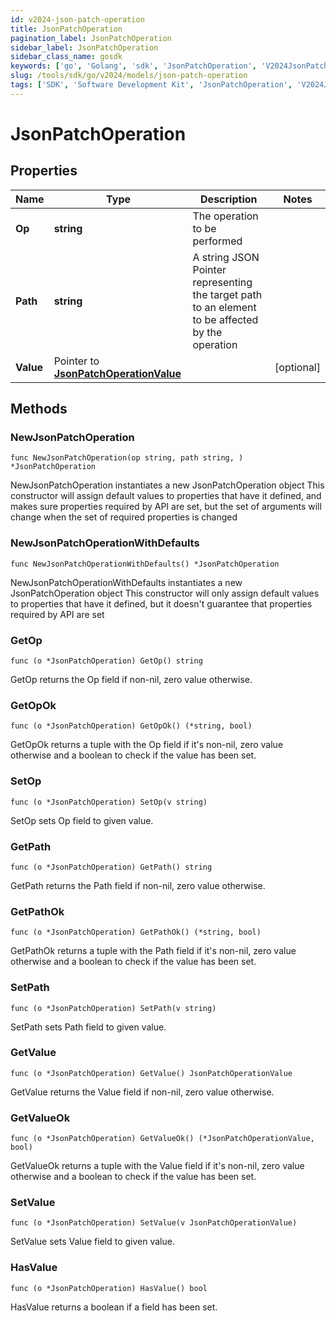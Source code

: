```yaml
---
id: v2024-json-patch-operation
title: JsonPatchOperation
pagination_label: JsonPatchOperation
sidebar_label: JsonPatchOperation
sidebar_class_name: gosdk
keywords: ['go', 'Golang', 'sdk', 'JsonPatchOperation', 'V2024JsonPatchOperation'] 
slug: /tools/sdk/go/v2024/models/json-patch-operation
tags: ['SDK', 'Software Development Kit', 'JsonPatchOperation', 'V2024JsonPatchOperation']
---
```


# JsonPatchOperation

## Properties

Name | Type | Description | Notes
------------ | ------------- | ------------- | -------------
**Op** | **string** | The operation to be performed | 
**Path** | **string** | A string JSON Pointer representing the target path to an element to be affected by the operation | 
**Value** | Pointer to [**JsonPatchOperationValue**](json-patch-operation-value) |  | [optional] 

## Methods

### NewJsonPatchOperation

`func NewJsonPatchOperation(op string, path string, ) *JsonPatchOperation`

NewJsonPatchOperation instantiates a new JsonPatchOperation object
This constructor will assign default values to properties that have it defined,
and makes sure properties required by API are set, but the set of arguments
will change when the set of required properties is changed

### NewJsonPatchOperationWithDefaults

`func NewJsonPatchOperationWithDefaults() *JsonPatchOperation`

NewJsonPatchOperationWithDefaults instantiates a new JsonPatchOperation object
This constructor will only assign default values to properties that have it defined,
but it doesn't guarantee that properties required by API are set

### GetOp

`func (o *JsonPatchOperation) GetOp() string`

GetOp returns the Op field if non-nil, zero value otherwise.

### GetOpOk

`func (o *JsonPatchOperation) GetOpOk() (*string, bool)`

GetOpOk returns a tuple with the Op field if it's non-nil, zero value otherwise
and a boolean to check if the value has been set.

### SetOp

`func (o *JsonPatchOperation) SetOp(v string)`

SetOp sets Op field to given value.


### GetPath

`func (o *JsonPatchOperation) GetPath() string`

GetPath returns the Path field if non-nil, zero value otherwise.

### GetPathOk

`func (o *JsonPatchOperation) GetPathOk() (*string, bool)`

GetPathOk returns a tuple with the Path field if it's non-nil, zero value otherwise
and a boolean to check if the value has been set.

### SetPath

`func (o *JsonPatchOperation) SetPath(v string)`

SetPath sets Path field to given value.


### GetValue

`func (o *JsonPatchOperation) GetValue() JsonPatchOperationValue`

GetValue returns the Value field if non-nil, zero value otherwise.

### GetValueOk

`func (o *JsonPatchOperation) GetValueOk() (*JsonPatchOperationValue, bool)`

GetValueOk returns a tuple with the Value field if it's non-nil, zero value otherwise
and a boolean to check if the value has been set.

### SetValue

`func (o *JsonPatchOperation) SetValue(v JsonPatchOperationValue)`

SetValue sets Value field to given value.

### HasValue

`func (o *JsonPatchOperation) HasValue() bool`

HasValue returns a boolean if a field has been set.


